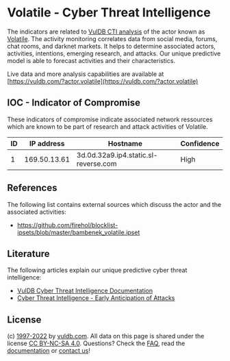 # Volatile - Cyber Threat Intelligence

The indicators are related to [VulDB CTI analysis](https://vuldb.com/?kb.cti) of the actor known as [Volatile](https://vuldb.com/?actor.volatile). The activity monitoring correlates data from social media, forums, chat rooms, and darknet markets. It helps to determine associated actors, activities, intentions, emerging research, and attacks. Our unique predictive model is able to forecast activities and their characteristics.

Live data and more analysis capabilities are available at [https://vuldb.com/?actor.volatile](https://vuldb.com/?actor.volatile)

## IOC - Indicator of Compromise

These indicators of compromise indicate associated network ressources which are known to be part of research and attack activities of Volatile.

ID | IP address | Hostname | Confidence
-- | ---------- | -------- | ----------
1 | 169.50.13.61 | 3d.0d.32a9.ip4.static.sl-reverse.com | High

## References

The following list contains external sources which discuss the actor and the associated activities:

* https://github.com/firehol/blocklist-ipsets/blob/master/bambenek_volatile.ipset

## Literature

The following articles explain our unique predictive cyber threat intelligence:

* [VulDB Cyber Threat Intelligence Documentation](https://vuldb.com/?kb.cti)
* [Cyber Threat Intelligence - Early Anticipation of Attacks](https://www.scip.ch/en/?labs.20201022)

## License

(c) [1997-2022](https://vuldb.com/?kb.changelog) by [vuldb.com](https://vuldb.com/?kb.about). All data on this page is shared under the license [CC BY-NC-SA 4.0](https://creativecommons.org/licenses/by-nc-sa/4.0/). Questions? Check the [FAQ](https://vuldb.com/?kb.faq), read the [documentation](https://vuldb.com/?kb) or [contact us](https://vuldb.com/?contact)!
